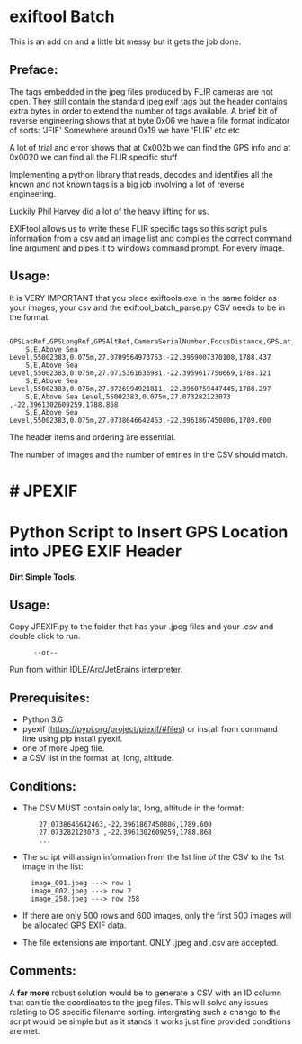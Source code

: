 <H1>exiftool Batch</H1>

This is an add on and a little bit messy but it gets the job done. 

<H2><b>Preface:</b></H2>

The tags embedded in the jpeg files produced by FLIR cameras are not open. They still contain the standard jpeg exif tags but the header contains extra bytes in order to extend the number of tags available. A brief bit of reverse engineering shows that at byte 0x06 we have a file format indicator of sorts: 'JFIF'
Somewhere around 0x19 we have 'FLIR' 
etc etc

A lot of trial and error shows that at 0x002b we can find the GPS info and at 0x0020 we can find all the FLIR specific stuff

Implementing a python library that reads, decodes and identifies all the known and not known tags is a big job involving a lot of reverse engineering. 

Luckily Phil Harvey did a lot of the heavy lifting for us. 

EXIFtool allows us to write these FLIR specific tags so this script pulls information from a csv and an image list and compiles the correct command line argument and pipes it to windows command prompt. For every image. 

<H2><b>Usage:</b></H2>

It is VERY IMPORTANT that you place exiftools.exe in the same folder as your images, your csv and the exiftool_batch_parse.py
CSV needs to be in the format:

        GPSLatRef,GPSLongRef,GPSAltRef,CameraSerialNumber,FocusDistance,GPSLat,GPSLong,GPSAltitude,
        S,E,Above Sea Level,55002383,0.075m,27.0709564973753,-22.3959007370108,1788.437
        S,E,Above Sea Level,55002383,0.075m,27.0715361636981,-22.3959617750669,1788.121
        S,E,Above Sea Level,55002383,0.075m,27.0726994921811,-22.3960759447445,1788.297
        S,E,Above Sea Level,55002383,0.075m,27.073282123073 ,-22.3961302609259,1788.868
        S,E,Above Sea Level,55002383,0.075m,27.0738646642463,-22.3961867450806,1789.600
        
        
The header items and ordering are essential. 

The number of images and the number of entries in the CSV should match. 






<H1># JPEXIF</H1>

  
<h1>Python Script to Insert GPS Location into JPEG EXIF Header</h1>

<H4><b>Dirt Simple Tools.</b></H4>

<H2><b>Usage:</b></H2>

Copy JPEXIF.py to the folder that has your .jpeg files and your .csv and double click to run.

          --or--
          
Run from within IDLE/Arc/JetBrains interpreter.



<H2><b>Prerequisites:</b></H2>

* Python 3.6 
* pyexif (https://pypi.org/project/piexif/#files) or install from command line using pip install pyexif.
* one of more Jpeg file.
* a CSV list in the format lat, long, altitude. 


<H2><b>Conditions:</b></H2>

* The CSV MUST contain only lat, long, altitude in the format: 

          27.0738646642463,-22.3961867450806,1789.600
          27.073282123073 ,-22.3961302609259,1788.868
          ...
          
* The script will assign information from the 1st line of the CSV to the 1st image in the list:

        image_001.jpeg ---> row 1
        image_002.jpeg ---> row 2
        image_258.jpeg ---> row 258

* If there are only 500 rows and 600 images, only the first 500 images will be allocated GPS EXIF data.
* The file extensions are important. ONLY .jpeg and .csv are accepted.



<H2><b>Comments:</b></H2>

A <b>far more</b> robust solution would be to generate a CSV with an ID column that can tie the coordinates to the jpeg files. This will solve any issues relating to OS specific filename sorting. intergrating such a change to the script would be simple but as it stands it works just fine provided conditions are met.

